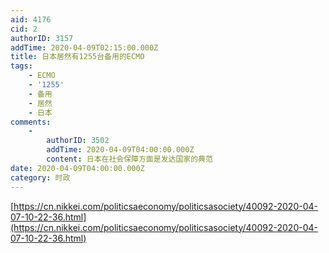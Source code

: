 ```yaml
---
aid: 4176
cid: 2
authorID: 3157
addTime: 2020-04-09T02:15:00.000Z
title: 日本居然有1255台备用的ECMO
tags:
    - ECMO
    - '1255'
    - 备用
    - 居然
    - 日本
comments:
    -
        authorID: 3502
        addTime: 2020-04-09T04:00:00.000Z
        content: 日本在社会保障方面是发达国家的典范
date: 2020-04-09T04:00:00.000Z
category: 时政
---
```


[https://cn.nikkei.com/politicsaeconomy/politicsasociety/40092-2020-04-07-10-22-36.html](https://cn.nikkei.com/politicsaeconomy/politicsasociety/40092-2020-04-07-10-22-36.html)

